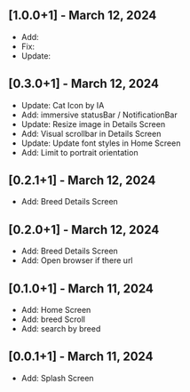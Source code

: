 ## [1.0.0+1] - March 12, 2024
* Add:
* Fix:
* Update:
## [0.3.0+1] - March 12, 2024
* Update: Cat Icon by IA
* Add: immersive statusBar / NotificationBar
* Update: Resize image in Details Screen
* Add: Visual scrollbar in Details Screen
* Update: Update font styles in Home Screen
* Add: Limit to portrait orientation
## [0.2.1+1] - March 12, 2024
* Add: Breed Details Screen
## [0.2.0+1] - March 12, 2024
* Add: Breed Details Screen
* Add: Open browser if there url
## [0.1.0+1] - March 11, 2024
* Add: Home Screen
* Add: breed Scroll
* Add: search by breed
## [0.0.1+1] - March 11, 2024
* Add: Splash Screen
